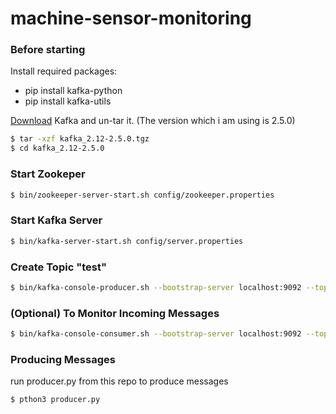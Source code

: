 # machine-sensor-monitoring


### Before starting
Install required packages:
  - pip install kafka-python
  - pip install kafka-utils
 
[Download](https://kafka.apache.org/downloads.html) Kafka and un-tar it. (The version which i am using is 2.5.0)
```sh
$ tar -xzf kafka_2.12-2.5.0.tgz
$ cd kafka_2.12-2.5.0
```

### Start Zookeper
```sh
$ bin/zookeeper-server-start.sh config/zookeeper.properties
```

### Start Kafka Server
```sh
$ bin/kafka-server-start.sh config/server.properties
```

### Create Topic "test"
```sh
$ bin/kafka-console-producer.sh --bootstrap-server localhost:9092 --topic test
```

### (Optional) To Monitor Incoming Messages
```sh
$ bin/kafka-console-consumer.sh --bootstrap-server localhost:9092 --topic test --from-beginning
```

### Producing Messages
run producer.py from this repo to produce messages
```sh
$ pthon3 producer.py
```
